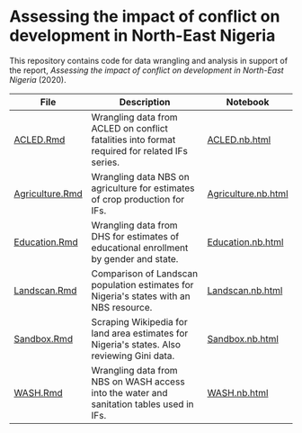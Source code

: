 # Assessing the impact of conflict on development in North-East Nigeria
This repository contains code for data wrangling and analysis in support of the report, *Assessing the impact of conflict on development in North-East Nigeria* (2020).

| File | Description | Notebook
| ------------- | ------------- | ------------- |
| [ACLED.Rmd](ACLED.Rmd) | Wrangling data from ACLED on conflict fatalities into format required for related IFs series. | [ACLED.nb.html](ACLED.nb.html)  | 
| [Agriculture.Rmd](Agriculture.Rmd) | Wrangling data NBS on agriculture for estimates of crop production for IFs. | [Agriculture.nb.html](Agriculture.nb.html) | 
| [Education.Rmd](Education.Rmd) | Wrangling data from DHS for estimates of educational enrollment by gender and state. | [Education.nb.html](Education.nb.html) | 
| [Landscan.Rmd](Landscan.Rmd) | Comparison of Landscan population estimates for Nigeria's states with an NBS resource. | [Landscan.nb.html](Landscan.nb.html) | 
| [Sandbox.Rmd](Sandbox.Rmd) | Scraping Wikipedia for land area estimates for Nigeria's states. Also reviewing Gini data. | [Sandbox.nb.html](Sandbox.nb.html) | 
| [WASH.Rmd](WASH.Rmd) | Wrangling data from NBS on WASH access into the water and sanitation tables used in IFs. | [WASH.nb.html](WASH.nb.html) | 
